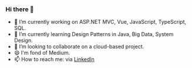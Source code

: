 ### Hi there 👋

- 🔭 I’m currently working on ASP.NET MVC, Vue, JavaScript, TypeScript, SQL.
- 🌱 I’m currently learning Design Patterns in Java, Big Data, System Design.
- 👯 I’m looking to collaborate on a cloud-based project.
- 😄 I'm fond of Medium.
- 📫 How to reach me: via [LinkedIn](https://www.linkedin.com/in/amritha-vardhini-r-757b0a120/)

<!--
**AMRITHA-RAVURI/AMRITHA-RAVURI** is a ✨ _special_ ✨ repository because its `README.md` (this file) appears on your GitHub profile.

Here are some ideas to get you started:

- ⚡ Fun fact: ...
-->
